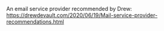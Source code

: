 An email service provider recommended by Drew: https://drewdevault.com/2020/06/19/Mail-service-provider-recommendations.html